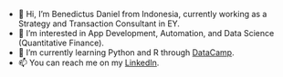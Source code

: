 - 👋 Hi, I’m Benedictus Daniel from Indonesia, currently working as a Strategy and Transaction Consultant in EY.
- 👀 I’m interested in App Development, Automation, and Data Science (Quantitative Finance).
- 🌱 I’m currently learning Python and R through [DataCamp](<https://www.datacamp.com/profile/benedictusdps>).
- 📫 You can reach me on my [LinkedIn](https://www.linkedin.com/in/benedictusdps/).

<!---
benedictusdps/benedictusdps is a ✨ special ✨ repository because its `README.md` (this file) appears on your GitHub profile.
You can click the Preview link to take a look at your changes.
--->
